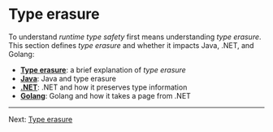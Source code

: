 # Type erasure

To understand _runtime type safety_ first means understanding _type erasure_. This section defines _type erasure_ and whether it impacts Java, .NET, and Golang:

* [**Type erasure**](./01-type-erasure.md): a brief explanation of _type erasure_
* [**Java**](./02-java.md): Java and type erasure
* [**.NET**](./03-dotnet.md): .NET and how it preserves type information
* [**Golang**](./04-golang.md): Golang and how it takes a page from .NET

---

Next: [Type erasure](./01-type-erasure.md)
